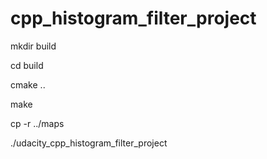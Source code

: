 # cpp_histogram_filter_project
mkdir build

cd build

cmake ..

make

cp -r ../maps

./udacity_cpp_histogram_filter_project
